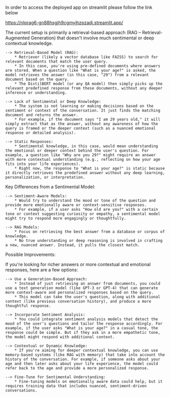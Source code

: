 
In order to access the deployed app on streamlit please follow the link below

https://nlprag6-gn88hsgjh9cgmyjhzpzadj.streamlit.app/







The current setup is primarily a retrieval-based approach (RAG – Retrieval-Augmented Generation) that doesn't involve much sentimental or deep contextual knowledge.

    --> Retrieval-Based Model (RAG):
        * Retriever (likely a vector database like FAISS) to search for relevant documents that match the user query.
        * In this case, you're using pre-defined documents where answers are stored. When a question like "What is your age?" is asked, the model retrieves the answer (in this case, "29") from a relevant document based on the query.
        * The DistilBERT model (or any QA model) then simply picks up the relevant predefined response from these documents, without any deeper inference or understanding.

    --> Lack of Sentimental or Deep Knowledge:
        * The system is not learning or making decisions based on the sentiment or context of the conversation. It just finds the matching document and returns the answer.
        * For example, if the document says "I am 29 years old," it will simply extract that as the answer, without any awareness of how the query is framed or the deeper context (such as a nuanced emotional response or detailed analysis).

    --> Static Responses:
        * Sentimental knowledge, in this case, would mean understanding the emotional or deeper context behind the user's question. For example, a question like "Why are you 29?" might require an answer with more contextual understanding (e.g., reflecting on how your age fits into your life experiences).
        * Right now, the response to "What is your age?" is static because it directly retrieves the predefined answer without any deep learning, personalization, or interpretation.

Key Differences from a Sentimental Model:

    --> Sentiment-Aware Models:
        * Would try to understand the mood or tone of the question and provide more emotionally aware or context-sensitive responses.
        * For example, if a user asks "How old are you?" with a certain tone or context suggesting curiosity or empathy, a sentimental model might try to respond more engagingly or thoughtfully.

    --> RAG Models:
        * Focus on retrieving the best answer from a database or corpus of knowledge.
        * No true understanding or deep reasoning is involved in crafting a new, nuanced answer. Instead, it pulls the closest match.

Possible Improvements:

If you're looking for richer answers or more contextual and emotional responses, here are a few options:

    --> Use a Generation-Based Approach:
        * Instead of just retrieving an answer from documents, you could use a text generation model (like GPT-3 or GPT-4) that can generate more context-aware and personalized responses based on the query.
        * This model can take the user's question, along with additional context (like previous conversation history), and produce a more thoughtful response.

    --> Incorporate Sentiment Analysis:
        * You could integrate sentiment analysis models that detect the mood of the user’s questions and tailor the response accordingly. For example, if the user asks "What is your age?" in a casual tone, the response could be simple. But if they ask in a more empathetic tone, the model might respond with additional context.

    --> Contextual or Dynamic Knowledge:
        * If you're aiming for deeper contextual knowledge, you can use memory-based systems (like RAG with memory) that take into account the history of the conversation. For example, if someone asks about your age and then later asks about your life experience, the model could refer back to the age and provide a more personalized response.

    --> Fine-Tune for Sentimental Understanding:
        * Fine-tuning models on emotionally aware data could help, but it requires training data that includes nuanced, sentiment-driven conversations.
